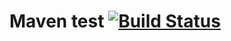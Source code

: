 Maven test
[![Build Status](https://api.travis-ci.org/leonzmq520/shuati.svg)](https://travis-ci.org/leonzmq520/shuati)
=============